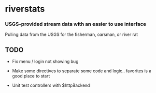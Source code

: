 
# riverstats
### USGS-provided stream data with an easier to use interface

Pulling data from the USGS for the fisherman, oarsman, or river rat

## TODO
* Fix menu / login not showing bug

* Make some directives to separate some code and logic.. favorites is a good place to start

* Unit test controllers with $httpBackend

